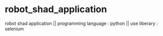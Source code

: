 # robot_shad_application
robot shad application || programming language : python || use liberary : selenium
